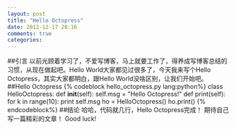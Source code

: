 ```yaml
---
layout: post
title: "Hello Octopress"
date: 2012-12-17 20:16
comments: true
categories: 
---
```

##引言
   以前光顾着学习了，不爱写博客，马上就要工作了，得养成写博客总结的习惯，从现在做起吧。Hello World大家都见过很多了，今天我来写个Hello Octopress，其实大家都明白，跟Hello World没啥区别，让我们开始吧。
##Hello Octopress
{% codeblock hello_octopress.py lang:python%}
class HelloOctopress:
	def __init__(self):
		self.msg = "Hello Octopress!"
	def print(self):
		for k in range(10):
			print self.msg
ho = HelloOctopress()
ho.print()
{% endcodeblock%}
##结论
哈哈，代码就几行，Hello Octopress完成！
期待自己写一篇精彩的文章！
Good luck!